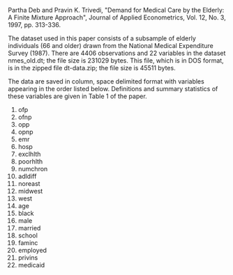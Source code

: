 Partha Deb and Pravin K. Trivedi, "Demand for Medical Care by the
Elderly: A Finite Mixture Approach", Journal of Applied Econometrics,
Vol. 12, No. 3, 1997, pp. 313-336.

The dataset used in this paper consists of a subsample of elderly
individuals (66 and older) drawn from the National Medical Expenditure
Survey (1987). There are 4406 observations and 22 variables in the dataset
nmes_old.dt; the file size is 231029 bytes.  This file, which is in DOS
format, is in the zipped file dt-data.zip; the file size is 45511 bytes. 

The data are saved in column, space delimited format with variables
appearing in the order listed below.  Definitions and summary statistics
of these variables are given in Table 1 of the paper. 

1. ofp
2. ofnp
3. opp
4. opnp
5. emr
6. hosp
7. exclhlth
8. poorhlth
9. numchron
10. adldiff
11. noreast
12. midwest
13. west
14. age
15. black
16. male
17. married
18. school
19. faminc
20. employed
21. privins
22. medicaid
